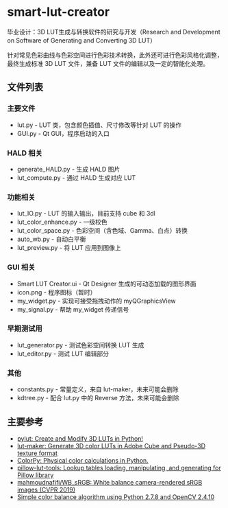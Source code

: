 # smart-lut-creator
毕业设计：3D LUT生成与转换软件的研究与开发（Research and Development on Software of Generating and Converting 3D LUT）

针对常见色彩曲线与色彩空间进行色彩技术转换，此外还可进行色彩风格化调整，最终生成标准 3D LUT 文件，兼备 LUT 文件的编辑以及一定的智能化处理。



## 文件列表

### 主要文件

- lut.py - LUT 类，包含颜色插值、尺寸修改等针对 LUT 的操作
- GUI.py - Qt GUI，程序启动的入口

### HALD 相关

- generate_HALD.py - 生成 HALD 图片
- lut_compute.py - 通过 HALD 生成对应 LUT

### 功能相关

- lut_IO.py - LUT 的输入输出，目前支持 cube 和 3dl  
- lut_color_enhance.py - 一级校色
- lut_color_space.py - 色彩空间（含色域、Gamma、白点）转换
- auto_wb.py - 自动白平衡
- lut_preview.py - 将 LUT 应用到图像上

### GUI 相关

- Smart LUT Creator.ui - Qt  Designer 生成的可动态加载的图形界面
- icon.png - 程序图标（暂时）
- my_widget.py - 实现可接受拖拽动作的 myQGraphicsView
- my_signal.py - 帮助 my_widget 传递信号

### 早期测试用

- lut_generator.py - 测试色彩空间转换 LUT 生成
- lut_editor.py - 测试 LUT 编辑部分

### 其他

- constants.py - 常量定义，来自 lut-maker，未来可能会删除
- kdtree.py - 配合 lut.py 中的 Reverse 方法，未来可能会删除



## 主要参考

- [pylut: Create and Modify 3D LUTs in Python!](https://github.com/gregcotten/pylut)
- [lut-maker: Generate 3D color LUTs in Adobe Cube and Pseudo-3D texture format](https://github.com/faymontage/lut-maker)
- [ColorPy: Physical color calculations in Python.](https://github.com/markkness/ColorPy)
- [pillow-lut-tools: Lookup tables loading, manipulating, and generating for Pillow library](https://github.com/homm/pillow-lut-tools)
- [mahmoudnafifi/WB_sRGB: White balance camera-rendered sRGB images (CVPR 2019)](https://github.com/mahmoudnafifi/WB_sRGB)
- [Simple color balance algorithm using Python 2.7.8 and OpenCV 2.4.10](https://gist.github.com/DavidYKay/9dad6c4ab0d8d7dbf3dc)